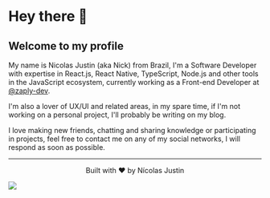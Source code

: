 # Hey there 👋

## Welcome to my profile

My name is Nicolas Justin (aka Nick) from Brazil, I'm a Software Developer with expertise in React.js, React Native, TypeScript, Node.js and other tools in the JavaScript ecosystem, currently working as a Front-end Developer at [@zaply-dev](https://github.com/zaply-dev).

I'm also a lover of UX/UI and related areas, in my spare time, if I'm not working on a personal project, I'll probably be writing on my blog.

I love making new friends, chatting and sharing knowledge or participating in projects, feel free to contact me on any of my social networks, I will respond as soon as possible.

---

<p align="center">Built with ❤️ by Nícolas Justin</p>

<!-- Profile views without badge -->
![](https://hit.yhype.me/github/profile?user_id=42806711)
